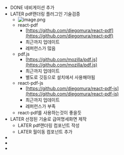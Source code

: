 - DONE 네비게이션 추가
- LATER pdf랜더링 플러그인 기술검증
	- ![image.png](../assets/image_1712640758061_0.png)
	- react-pdf
		- [https://github.com/diegomura/react-pdf](https://github.com/diegomura/react-pdf)
		- 최근까지 업데이트
		- 레퍼런스가 많음
	- pdf.js
		- [https://github.com/mozilla/pdf.js](https://github.com/mozilla/pdf.js)
		- 최근까지 업데이트
		- 별도로 깃등으로 설치에서 사용해야됨
	- react-pdf-js
		- [https://github.com/diegomura/react-pdf-js](https://github.com/diegomura/react-pdf-js)
		- 최근까지 업데이트
		- 레퍼런스가 부족
	- react-pdf를 사용하는것이 좋을듯
- LATER 선정된 기술로 급여명세화면 제작
	- LATER pdf랜더링 컴포넌트 작성
	- LATER 월이동 컴포넌트 추가
-
-
-